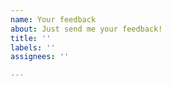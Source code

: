 ```yaml
---
name: Your feedback
about: Just send me your feedback!
title: ''
labels: ''
assignees: ''

---
```



